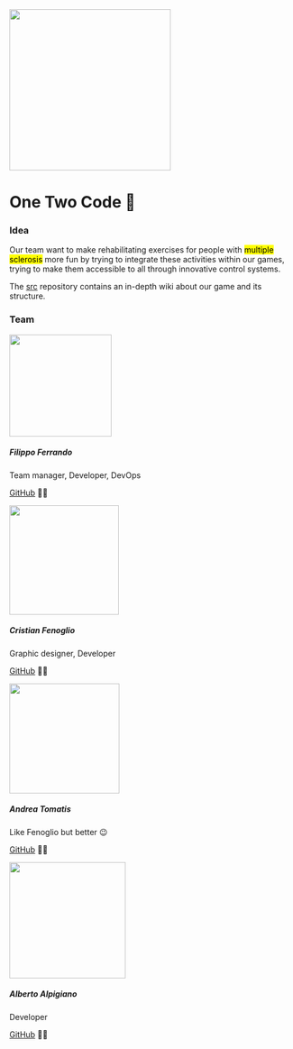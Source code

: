 <img title="" src="https://cdn.discordapp.com/attachments/816631707817869323/816632585970122752/LogoPNG.png" alt="" data-align="center" width="286">

# One Two Code :unicorn:

### Idea

Our team want to make rehabilitating exercises for people with <mark>multiple sclerosis</mark> more fun by trying to integrate these activities within our games, trying to make them accessible to all through innovative control systems.

The [src](https://github.com/PCTO-OneTwoCode/src/wiki) repository contains an in-depth wiki about our game and its structure.

### Team

<img src="https://avatars.githubusercontent.com/u/55100628?s=400&u=207d3db106c04fea7bcae256f3cf7162f192415e&v=4" title="" alt="" width="181"> 

##### Filippo Ferrando

Team manager, Developer, DevOps

[GitHub](https://github.com/filippo-ferrando) :man_mechanic:

<img src="https://avatars.githubusercontent.com/u/55739443?s=400&u=7a97544d3dab0d04bc85dc41a82ce3014c7b52d2&v=4" title="" alt="" width="194">

##### Cristian Fenoglio

Graphic designer, Developer

[GitHub](https://github.com/CristianFenoglio) :rainbow_flag:

<img src="https://avatars.githubusercontent.com/u/58698567?s=400&u=a9539a6d1266e0ae156a93b42e6e04c911e09fc1&v=4" title="" alt="" width="195">

##### Andrea Tomatis

Like Fenoglio but better :wink:

[GitHub](https://github.com/Andrea-Tomatis) :man_firefighter:

<img src="https://avatars.githubusercontent.com/u/61047024?s=400&u=454b9e6dc1027052991f0cf4166d10a51a600846&v=4" title="" alt="" width="206">

##### Alberto Alpigiano

Developer

[GitHub](https://github.com/AlbyAa03) :man_farmer:

